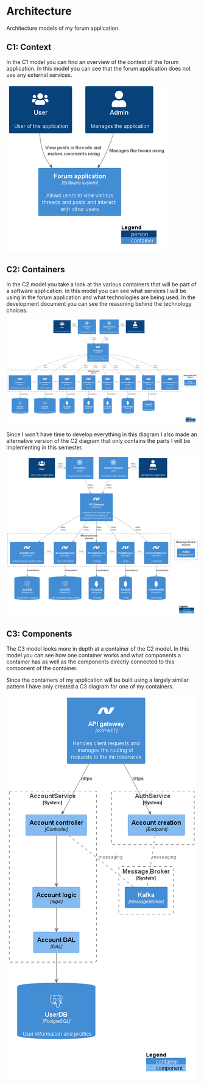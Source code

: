 # Architecture

Architecture models of my forum application.

## C1: Context

In the C1 model you can find an overview of the context of the forum application. In this model you can see that the forum application does not use any external services.

![C1 model](Architecture_C1.png "C1 model")

## C2: Containers

In the C2 model you take a look at the various containers that will be part of a software application. In this model you can see what services I will be using in the forum application and what technologies are being used. In the development document you can see the reasoning behind the technology choices.

![C2 model](Architecture_C2.png "C2 model")

Since I won't have time to develop everything in this diagram I also made an alternative version of the C2 diagram that only contains the parts I will be implementing in this semester.

![C2 model project](Architecture_C2_project.png "C2 model project")

## C3: Components

The C3 model looks more in depth at a container of the C2 model. In this model you can see how one container works and what components a container has as well as the components directly connected to this component of the container.

Since the containers of my application will be built using a largely similar pattern I have only created a C3 diagram for one of my containers. 

![C3 model](Architecture_C3.png "C3 model")


